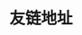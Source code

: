 # 友链地址

<SiteInfo name="张笨笨的博客" url="https://www.256kb.cn/public/index/" preview="https://github-images.wenzhihuai.com/images/image-20240202154324914.png" />



<SiteInfo name="javaguide" url="https://javaguide.cn/" preview="https://github-images.wenzhihuai.com/images/image-20240223152512731.png" />



<SiteInfo name="二哥的Java进阶之路" url="https://javabetter.cn/" preview="https://github-images.wenzhihuai.com/images/image-20240223152910564.png" />



<SiteInfo
name="Mr.Hope's Blog"
desc="Where there is light, there is hope"
url="https://mister-hope.com"
logo="https://mister-hope.com/logo.svg"
repo="https://github.com/Mister-Hope/Mister-Hope.github.io"
preview="https://theme-hope.vuejs.press/assets/image/mrhope.jpg"
/>

